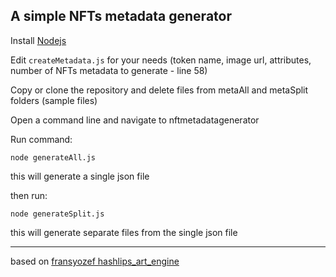 ## A simple NFTs metadata generator

Install [Nodejs](https://nodejs.org)

Edit `createMetadata.js` for your needs (token name, image url, attributes, number of NFTs metadata to generate - line 58)

Copy or clone the repository and delete files from metaAll and metaSplit folders (sample files)

Open a command line and navigate to nftmetadatagenerator

Run command:

`node generateAll.js`

this will generate a single json file

then run:

`node generateSplit.js`

this will generate separate files from the single json file

---

based on [fransyozef hashlips_art_engine](https://github.com/fransyozef/hashlips_art_engine)

